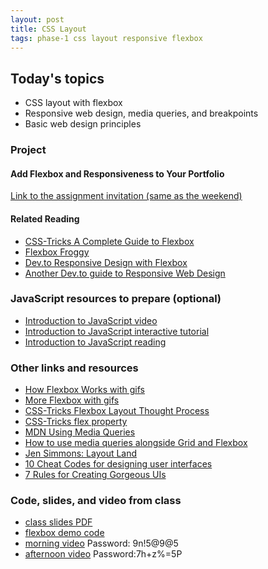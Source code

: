 ```yaml
---
layout: post
title: CSS Layout
tags: phase-1 css layout responsive flexbox
---
```


## Today's topics

- CSS layout with flexbox
- Responsive web design, media queries, and breakpoints
- Basic web design principles

### Project
#### Add Flexbox and Responsiveness to Your Portfolio

[Link to the assignment invitation (same as the weekend)](https://classroom.github.com/a/Qy_BgLKw)

#### Related Reading
- [CSS-Tricks A Complete Guide to Flexbox](https://css-tricks.com/snippets/css/a-guide-to-flexbox/)
- [Flexbox Froggy](https://flexboxfroggy.com/)
- [Dev.to Responsive Design with Flexbox](https://dev.to/gvinod1991/flex-box-layout-for-responsive-designs-part-1-24co)
- [Another Dev.to guide to Responsive Web Design](https://dev.to/scrimba/learn-responsive-web-design-in-5-minutes-hg9)


### JavaScript resources to prepare (optional)
- [Introduction to JavaScript video](https://www.youtube.com/watch?v=_y9oxzTGERs)
- [Introduction to JavaScript interactive tutorial](https://www.codecademy.com/learn/introduction-to-javascript)
- [Introduction to JavaScript reading](https://javascript.info/intro)

### Other links and resources
- [How Flexbox Works with gifs](https://www.freecodecamp.org/news/an-animated-guide-to-flexbox-d280cf6afc35/#.ny5qtyivp)
- [More Flexbox with gifs](https://www.freecodecamp.org/news/even-more-about-how-flexbox-works-explained-in-big-colorful-animated-gifs-a5a74812b053/#.mmcrvo7pu)
- [CSS-Tricks Flexbox Layout Thought Process](https://css-tricks.com/the-thought-process-behind-a-flexbox-layout/)
- [CSS-Tricks flex property](https://css-tricks.com/almanac/properties/f/flex/)
- [MDN Using Media Queries](https://developer.mozilla.org/en-US/docs/Web/CSS/Media_Queries/Using_media_queries)
- [How to use media queries alongside Grid and Flexbox](https://www.smashingmagazine.com/2018/02/media-queries-responsive-design-2018/)
- [Jen Simmons: Layout Land](https://www.youtube.com/channel/UC7TizprGknbDalbHplROtag)
- [10 Cheat Codes for designing user interfaces](https://medium.com/sketch-app-sources/design-cheatsheet-274384775da9)
- [7 Rules for Creating Gorgeous UIs](https://medium.com/@erikdkennedy/7-rules-for-creating-gorgeous-ui-part-1-559d4e805cda)

### Code, slides, and video from class

- [class slides PDF](/slide-decks/css-layout.pdf)
- [flexbox demo code](https://repl.it/@RebeccaConley/EnormousJovialCarrier#index.html)
- [morning video](https://us02web.zoom.us/rec/share/6s57Arfp5F5LS6PxzHvzWb8kOtz6X6a8gSNIqfoMyBoDp3DMA_zpzMxunI3fmRs) Password: 9n!5@9@5
- [afternoon video](https://us02web.zoom.us/rec/share/3vJ0LqjosX9JWNLD41jBUPcBLK_feaa8higZrvEOmUo54IJxH2uybk2YW5z3UYbU) Password:7h+z%=5P 
